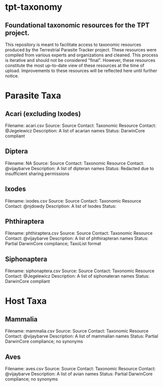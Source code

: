 # tpt-taxonomy
## Foundational taxonomic resources for the TPT project.

This repository is meant to facilitate access to taxonomic resources produced by the Terrestrial Parasite Tracker project. These resources were compiled from various experts and organizations and cleaned. This process is iterative and should not be considered "final". However, these resources constitute the most up-to-date view of these resources at the time of upload. Improvements to these resources will be reflected here until further notice.

# Parasite Taxa

## Acari (excluding Ixodes)
Filename: acari.csv
Source:
Source Contact:
Taxonomic Resource Contact: @Jegelewicz
Description: A list of acarian names
Status: DarwinCore compliant

## Diptera
Filename: NA
Source: 
Source Contact:
Taxonomic Resource Contact: @vijaybarve
Description: A list of dipteran names
Status: Redacted due to insufficient sharing permissions

## Ixodes
Filename: ixodes.csv
Source:
Source Contact:
Taxonomic Resource Contact: @njdowdy
Description: A list of Ixodes
Status: 

## Phthiraptera
Filename: phthiraptera.csv
Source:
Source Contact:
Taxonomic Resource Contact: @vijaybarve
Description: A list of phthirapteran names
Status: Partial DarwinCore compliance; TaxoList format

## Siphonaptera
Filename: siphonaptera.csv
Source:
Source Contact:
Taxonomic Resource Contact: @Jegelewicz
Description: A list of siphonateran names
Status: DarwinCore compliant

# Host Taxa

## Mammalia
Filename: mammalia.csv
Source:
Source Contact:
Taxonomic Resource Contact: @vijaybarve
Description: A list of mammalian names
Status: Partial DarwinCore compliance; no synonyms

## Aves
Filename: aves.csv
Source:
Source Contact:
Taxonomic Resource Contact: @vijaybarve
Description: A list of avian names
Status: Partial DarwinCore compliance; no synonyms

